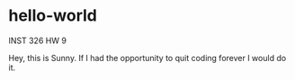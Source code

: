 # hello-world
INST 326 HW 9

Hey, this is Sunny. If I had the opportunity to quit coding forever I would do it.
